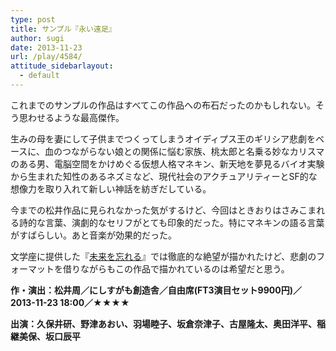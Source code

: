 ```yaml
---
type: post
title: サンプル『永い遠足』
author: sugi
date: 2013-11-23
url: /play/4584/
attitude_sidebarlayout:
  - default
---
```

これまでのサンプルの作品はすべてこの作品への布石だったのかもしれない。そう思わせるような最高傑作。

生みの母を妻にして子供までつくってしまうオイディプス王のギリシア悲劇をベースに、血のつながらない娘との関係に悩む家族、桃太郎と名乗る妙なカリスマのある男、電脳空間をかけめぐる仮想人格マネキン、新天地を夢見るバイオ実験から生まれた知性のあるネズミなど、現代社会のアクチュアリティーとSF的な想像力を取り入れて新しい神話を紡ぎだしている。

今までの松井作品に見られなかった気がするけど、今回はときおりはさみこまれる詩的な言葉、演劇的なセリフがとても印象的だった。特にマネキンの語る言葉がすばらしい。あと音楽が効果的だった。

文学座に提供した『<a href="http://asharpminor.com/play/4534/" onclick="_gaq.push(['_trackEvent', 'outbound-article', 'http://asharpminor.com/play/4534/', '未来を忘れる']);" title="文学座アトリエの会『未来を忘れる』">未来を忘れる</a>』では徹底的な絶望が描かれたけど、悲劇のフォーマットを借りながらもこの作品で描かれているのは希望だと思う。

**作・演出：松井周／にしすがも創造舎／自由席(FT3演目セット9900円)／2013-11-23 18:00／★★★★**

**出演：久保井研、野津あおい、羽場睦子、坂倉奈津子、古屋隆太、奥田洋平、稲継美保、坂口辰平**
